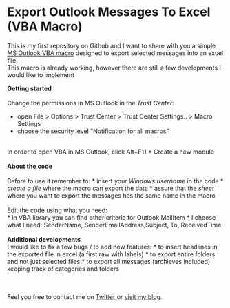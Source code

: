 Export Outlook Messages To Excel (VBA Macro)
====================================

This is my first repository on Github and I want to share with you a simple <a href="http://bit.ly/msg2excel">MS Outlook VBA macro</a> designed to export selected messages into an excel file. <br>
This macro is already working, however there are still a few developments I would like to implement

<b> Getting started </b><br><br>
Change the permissions in MS Outlook in the <i>Trust Center</i>:
  * open File > Options > Trust Center > Trust Center Settings.. > Macro Settings
  * choose the security level "Notification for all macros"
<br>
In order to open VBA in MS Outlook, click Alt+F11
  * Create a new module
<br><br>
<b>About the code</b><br><br>
Before to use it remember to:
  * insert your <i>Windows username</i> in the code
  * <i>create a file</i> where the macro can export the data
  * assure that the <i>sheet</i> where you want to export the messages has the same name in the macro
<br><br>
Edit the code using what you need:<br>
  * in VBA library you can find other criteria for Outlook.MailItem
  * I choose what I need: SenderName, SenderEmailAddress,Subject, To, ReceivedTime
<br><br>
<b> Additional developments </b> <br>
I would like to fix a few bugs / to add new features:
  * to insert headlines in the exported file in excel (a first raw with labels)
  * to export entire folders and not just selected files
  * to export all messages (archieves included) keeping track of categories and folders

<br><br> Feel you free to contact me on <a href="https://twitter.com/mauroberlanda">Twitter </a> or <a href="http://games4joke.wordpress.com/"> visit my blog</a>.
